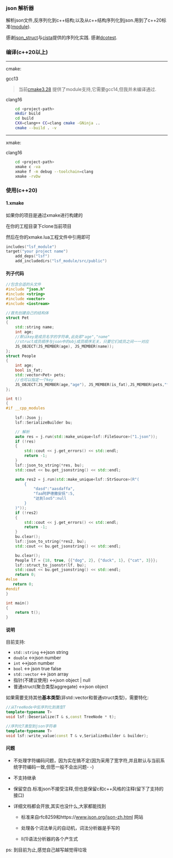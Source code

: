 ### json 解析器

解析json文件,反序列化到c++结构;以及从c++结构序列化到json.用到了c++20标准([module](https://en.cppreference.com/w/cpp/language/modules)).

感谢[json_struct](https://github.com/jorgen/json_struct)与[cista](https://github.com/felixguendling/cista)提供的序列化实践.
感谢[dcotest](https://github.com/onqtam/doctest).

### 编译(c++20以上)

---

cmake:

gcc13

> 当前[cmake3.28](https://cmake.org/cmake/help/v3.28/manual/cmake-cxxmodules.7.html) 提供了module支持,它需要gcc14,但我并未编译通过.

clang16

```bash
    cd <project-path>
    mkdir build
    cd build 
    CXX=clang++ CC=clang cmake -GNinja ..
    cmake --build . -v
```
---

xmake:

clang16

```bash
    cd <project-path>
    xmake c -va 
    xmake f -m debug --toolchain=clang
    xmake -rvDw
```
### 使用(c++20)
#### 1.xmake

如果你的项目是通过xmake进行构建的

在你的工程目录下clone当前项目

然后在你的xmake.lua工程文件中引用即可

```lua
includes("lsf_module")
target("your project name")
    add_deps("lsf")
    add_includedirs("lsf_module/src/public")
```

#### 列子代码 ####

```cpp
//包含合适的头文件
#include "json.h"
#include <string>
#include <vector>
#include <iostream>

//首先创建自己的结构体
struct Pet
{
    std::string name;
    int age;
    //默认key是成员名字的字符串,此处即"age","name"
    //struct成员顺序与json中的obj成员顺序无关，只要它们成员之间一一对应
    JS_OBJECT(JS_MEMBER(age), JS_MEMBER(name));
};
struct People
{
    int age;
    bool is_fat;
    std::vector<Pet> pets;
    //也可以指定一个key
    JS_OBJECT(JS_MEMBER(age,"age"), JS_MEMBER(is_fat),JS_MEMBER(pets,"friends"));
};

int t()
{
#if __cpp_modules
    
    lsf::Json j;
    lsf::SerializeBuilder bu;

    // 解析
    auto res = j.run(std::make_unique<lsf::FileSource>("1.json"));
    if (!res)
    {
        std::cout << j.get_errors() << std::endl;
        return -1;
    }
    lsf::json_to_string(*res, bu);
    std::cout << bu.get_jsonstring() << std::endl;

    auto res2 = j.run(std::make_unique<lsf::StrSource>(R"(
        {
            "dasd":"aasdaffa",
            "faa阿萨德撒安抚":5,
            "达到loo5":null
        }
    )"));
    if (!res2)
    {
        std::cout << j.get_errors() << std::endl;
        return -1;
    }
    bu.clear();
    lsf::json_to_string(*res2, bu);
    std::cout << bu.get_jsonstring() << std::endl;

    bu.clear();
    People lf = {18, true, {{"dog", 2}, {"duck", 1}, {"cat", 3}}};
    lsf::struct_to_jsonstr(lf, bu);
    std::cout << bu.get_jsonstring() << std::endl;
    return 0;
#else
   return 0;
#endif
}

int main()
{
    return t();
}
```

#### 说明 ####

目前支持:

* `std::string`   <->json string
* `double`  <->json number
* `int`  <->json number
* `bool`   <-> json true false
* `std::vector`  <-> json array
* 指针(不建议使用) <->json object | null
* 普通struct(聚合类型aggregate)  <->json object

如果需要支持其他**基本类型**(非std::vector和普通struct类型)，需要特化:

```cpp
//从TreeNode中反序列化到类型T
template<typename T>
void lsf::Deserialize(T & s,const TreeNode * t);

//序列化T类型到json字符串
template<typename T>
void lsf::write_value(const T & v,SerializeBuilder & builder);
```

#### 问题 ####

- 不处理字符编码问题，因为实在搞不定(因为采用了宽字符,并且默认与当前系统字符编码一致,但愿一般不会出问题- -)
- 不支持继承
- 保留空白.标准json不接受注释,但也是保留c和c++风格的注释(留下了支持的接口)
- 详细文档都会开放,其实也没什么,大家都能找到

    - 标准来自rfc8259和https://www.json.org/json-zh.html 网站

    - 处理各个词法单元的自动机，词法分析器是手写的
    
    - ll(1)语法分析器的各个产生式

ps: 到目前为止,感觉自己越写越觉得垃圾
